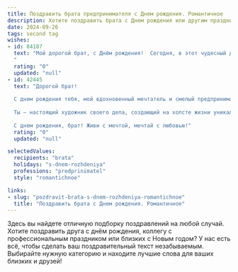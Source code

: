 ```yaml
---
title: Поздравить брата предпринимателя c Днем рождения. Романтичное
description: Хотите поздравить брата c Днем рождения или другим праздником? Наш ИИ создаст незабываемое поздравление, а вы обязательно выделитесь среди других.  
date: 2024-09-26
tags: second tag
wishes:
- id: 84187
  text: "Мой дорогой брат, с Днём рождения!  Сегодня, в этот чудесный день, я хочу сказать тебе, как сильно я тебя люблю и горжусь тобой. Твой путь предпринимателя — это путь смелости,  страсти и неустанного поиска.  Ты как настоящий романтик,  вкладываешь душу в каждое своё дело,  и это восхищает.  Пусть твоя жизнь будет наполнена любовью,  счастьем и успехом,  как яркий, захватывающий роман!  С днём рождения, мой любимый брат!
  "
  rating: "0"
  updated: "null"
- id: 42445
  text: "Дорогой брат!
  
  С днем рождения тебя, мой вдохновенный мечтатель и смелый предприниматель! В этот особенный день хочу пожелать тебе безграничного счастья и ярких мгновений, чтобы каждая твоя идея становилась настоящим шедевром, а каждый день приносил радость и новые открытия.
  
  Ты — настоящий художник своего дела, создающий на холсте жизни уникальные шедевры. Пусть сердце твое всегда будет наполнено любовью и теплом, а каждый шаг ведет к новым вершинам. Желаю, чтобы твой путь был усыпан успехом, а рядом всегда были верные спутники.
  
  С днем рождения, брат! Живи с мечтой, мечтай с любовью!"
  rating: "0"
  updated: "null"

selectedValues:
  recipients: "brata"
  holidays: "s-dnem-rozhdeniya"
  professions: "predprinimatel"
  style: "romantichnoe"

links:
- slug: "pozdravit-brata-s-dnem-rozhdeniya-romantichnoe"
  title: "Поздравить брата c Днем рождения. Романтичное"
---
```


Здесь вы найдете отличную подборку поздравлений на любой случай.
Хотите поздравить друга с днём рождения, коллегу с профессиональным праздником или близких с Новым годом? У нас есть всё, чтобы сделать ваш поздравительный текст незабываемым. Выбирайте нужную категорию и находите лучшие слова для ваших близких и друзей!
